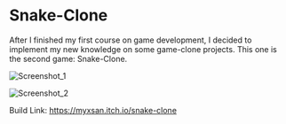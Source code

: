 # Snake-Clone
After I finished my first course on game development, I decided to implement my new knowledge on some game-clone projects. This one is the second game: Snake-Clone.


![Screenshot_1](https://user-images.githubusercontent.com/98287025/164682028-20c8af9b-5625-4061-8021-46cd4fbfea5d.png)

![Screenshot_2](https://user-images.githubusercontent.com/98287025/164682056-d604bab6-a96e-4c62-b233-50547e0b2a1f.png)

Build Link: https://myxsan.itch.io/snake-clone
